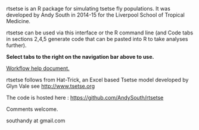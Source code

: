 rtsetse is an R package for simulating tsetse fly populations. It was developed by Andy South in 2014-15 for the Liverpool School of Tropical Medicine.  

rtsetse can be used via this interface or the R command line (and Code tabs in sections 2,4,5 generate code that can be pasted into R to take analyses further). 

**Select tabs to the right on the navigation bar above to use.**  


<a href="helpfiles/rtsetse-workflow-copy.pdf" target="_blank">Workflow help document.</a>

rtsetse follows from Hat-Trick, an Excel based Tsetse model developed by Glyn Vale see http://www.tsetse.org

The code is hosted here : https://github.com/AndySouth/rtsetse

Comments welcome.

southandy at gmail.com
